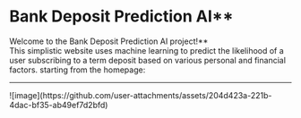 # **Bank Deposit Prediction AI****
 Welcome to the Bank Deposit Prediction AI project!** <br>
 This simplistic website uses machine learning to predict the likelihood of a user subscribing to a term deposit based on various personal and financial factors.
 starting from the homepage:
<hr>
![image](https://github.com/user-attachments/assets/204d423a-221b-4dac-bf35-ab49ef7d2bfd)

